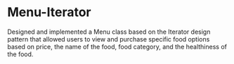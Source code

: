 # Menu-Iterator
Designed and implemented a Menu class based on the Iterator design pattern that allowed users to view and purchase specific food options based on price, the name of the food, food category, and the healthiness of the food.	
